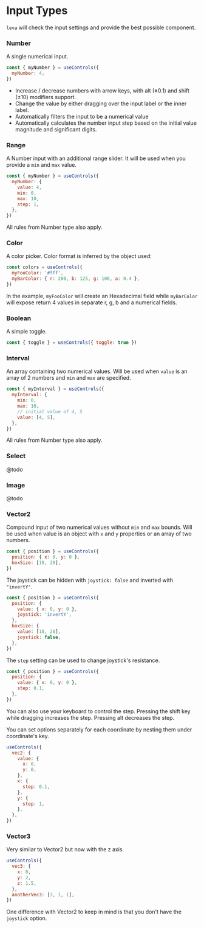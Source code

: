 # Input Types

`leva` will check the input settings and provide the best possible component.

### Number

A single numerical input.

```jsx
const { myNumber } = useControls({
  myNumber: 4,
})
```

- Increase / decrease numbers with arrow keys, with alt (±0.1) and shift (±10) modifiers support.
- Change the value by either dragging over the input label or the inner label.
- Automatically filters the input to be a numerical value
- Automatically calculates the number input step based on the initial value magnitude and significant digits.

### Range

A Number input with an additional range slider. It will be used when you provide a `min` and `max` value.

```jsx
const { myNumber } = useControls({
  myNumber: {
    value: 4,
    min: 0,
    max: 10,
    step: 1,
  },
})
```

All rules from Number type also apply.

### Color

A color picker. Color format is inferred by the object used:

```jsx
const colors = useControls({
  myFooColor: '#fff',
  myBarColor: { r: 200, b: 125, g: 106, a: 0.4 },
})
```

In the example, `myFooColor` will create an Hexadecimal field while `myBarColor` will expose return 4 values in separate r, g, b and a numerical fields.

### Boolean

A simple toggle.

```jsx
const { toggle } = useControls({ toggle: true })
```

### Interval

An array containing two numerical values.
Will be used when `value` is an array of 2 numbers and `min` and `max` are specified.

```jsx
const { myInterval } = useControls({
  myInterval: {
    min: 0,
    max: 10,
    // initial value of 4, 5
    value: [4, 5],
  },
})
```

All rules from Number type also apply.

### Select

@todo

### Image

@todo

### Vector2

Compound input of two numerical values without `min` and `max` bounds.
Will be used when value is an object with `x` and `y` properties or an array of
two numbers.

```jsx
const { position } = useControls({
  position: { x: 0, y: 0 },
  boxSize: [10, 20],
})
```

The joystick can be hidden with `joystick: false` and inverted with `"invertY"`.

```jsx
const { position } = useControls({
  position: {
    value: { x: 0, y: 0 },
    joystick: 'invertY',
  },
  boxSize: {
    value: [10, 20],
    joystick: false,
  },
})
```

The `step` setting can be used to change joystick's resistance.

```jsx
const { position } = useControls({
  position: {
    value: { x: 0, y: 0 },
    step: 0.1,
  },
})
```

You can also use your keyboard to control the step.
Pressing the shift key while dragging increases the step. Pressing alt decreases the step.

You can set options separately for each coordinate by nesting them under coordinate's key.

```jsx
useControls({
  vec2: {
    value: {
      x: 0,
      y: 0,
    },
    x: {
      step: 0.1,
    },
    y: {
      step: 1,
    },
  },
})
```

### Vector3

Very similar to Vector2 but now with the z axis.

```jsx
useControls({
  vec3: {
    x: 0,
    y: 2,
    z: 1.5,
  },
  anotherVec3: [3, 1, 1],
})
```

One difference with Vector2 to keep in mind is that you don't have the `joystick` option.
